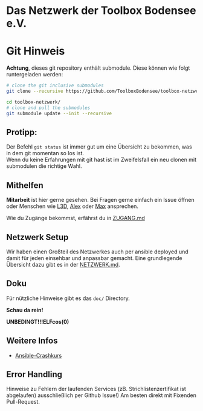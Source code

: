  Das Netzwerk der Toolbox Bodensee e.V.
==============================

# Git Hinweis

**Achtung**, dieses git repository enthält submodule. Diese können wie folgt runtergeladen werden:

```bash
# clone the git inclusive submodules
git clone --recursive https://github.com/ToolboxBodensee/toolbox-netzwerk.git

cd toolbox-netzwerk/
# clone and pull the submodules
git submodule update --init --recursive
```

## Protipp:
Der Befehl  ``git status`` ist immer gut um eine Übersicht zu bekommen, was in dem git momentan so los ist.<br/>
Wenn du keine Erfahrungen mit git hast ist im Zweifelsfall ein neu clonen mit submodulen die richtige Wahl.


 Mithelfen
------------

**Mitarbeit** ist hier gerne gesehen. Bei Fragen gerne einfach ein Issue öffnen oder Menschen wie [L3D](https://chaos.social/@l3d), [Alex](https://github.com/Devil0000) oder [Max](https://github.com/maxbachmann) ansprechen.

Wie du Zugänge bekommst, erfährst du in [ZUGANG.md](https://github.com/ToolboxBodensee/toolbox-netzwerk/blob/master/doc/ZUGANG.md)

 Netzwerk Setup
------------------
Wir haben einen Großteil des Netzwerkes auch per ansible deployed und damit für jeden einsehbar und anpassbar gemacht.
Eine grundlegende Übersicht dazu gibt es in der [NETZWERK.md](https://github.com/ToolboxBodensee/toolbox-netzwerk/blob/master/doc/NETZWERK.md).

 Doku
------
Für nützliche Hinweise gibt es das ``doc/`` Directory.

**Schau da rein!**

**UNBEDINGT!!!ELFcos(0)**

 Weitere Infos
----------------

* [Ansible-Crashkurs](https://media.ccc.de/v/gpn16-7574-ansible_crashkurs)

 Error Handling
-------------------------
Hinweise zu Fehlern der laufenden Services (zB. Strichlistenzertifikat ist abgelaufen) ausschließlich per Github Issue!)
Am besten direkt mit Fixenden Pull-Request.
